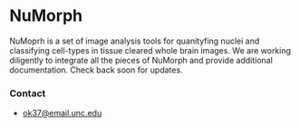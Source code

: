 # NuMorph #

NuMoprh is a set of image analysis tools for quanityfing nuclei and classifying cell-types in tissue cleared whole brain images. We are working diligently to integrate all the pieces of NuMorph and provide additional documentation. Check back soon for updates. 

### Contact ###
* ok37@email.unc.edu
